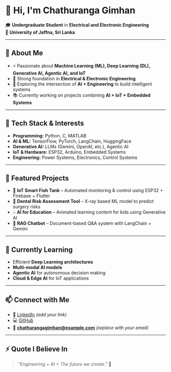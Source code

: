 # 👋 Hi, I'm Chathuranga Gimhan  

🎓 **Undergraduate Student** in **Electrical and Electronic Engineering**  
📍 **University of Jaffna, Sri Lanka**  

---

## 🚀 About Me  

- ⚡ Passionate about **Machine Learning (ML), Deep Learning (DL), Generative AI, Agentic AI, and IoT**  
- 🔌 Strong foundation in **Electrical & Electronic Engineering**  
- 🤖 Exploring the intersection of **AI + Engineering** to build intelligent systems  
- 📚 Currently working on projects combining **AI + IoT + Embedded Systems**  

---

## 🔧 Tech Stack & Interests  

- **Programming:** Python, C, MATLAB  
- **AI & ML:** TensorFlow, PyTorch, LangChain, HuggingFace  
- **Generative AI:** LLMs (Gemini, OpenAI, etc.), Agentic AI  
- **IoT & Hardware:** ESP32, Arduino, Embedded Systems  
- **Engineering:** Power Systems, Electronics, Control Systems  

---

## 📌 Featured Projects  

- 🐠 **IoT Smart Fish Tank** – Automated monitoring & control using ESP32 + Firebase + Flutter  
- 🦷 **Dental Risk Assessment Tool** – X-ray based ML model to predict surgery risks  
- 🎶 **AI for Education** – Animated learning content for kids using Generative AI  
- 🤖 **RAG Chatbot** – Document-based Q&A system with LangChain + Gemini  

---

## 🌱 Currently Learning  
- Efficient **Deep Learning architectures**  
- **Multi-modal AI models**  
- **Agentic AI** for autonomous decision making  
- **Cloud & Edge AI** for IoT applications  

---

## 📫 Connect with Me  

- 🔗 [LinkedIn](https://www.linkedin.com/) _(add your link)_  
- 💻 [GitHub](https://github.com/UdaraChamidu)  
- 📧 **chathurangagimhan@example.com** _(replace with your email)_  

---

## ⚡ Quote I Believe In  

> *"Engineering + AI = The future we create."* 🚀  
